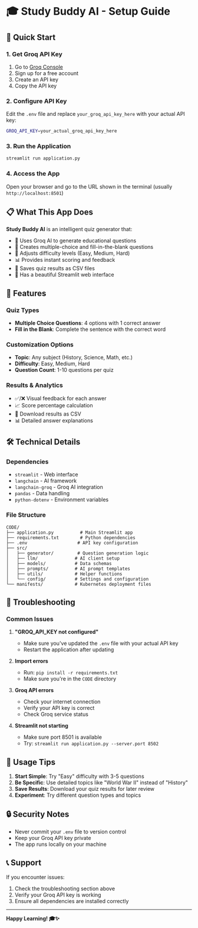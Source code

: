 # 🎓 Study Buddy AI - Setup Guide

## 🚀 Quick Start

### 1. Get Groq API Key
1. Go to [Groq Console](https://console.groq.com/)
2. Sign up for a free account
3. Create an API key
4. Copy the API key

### 2. Configure API Key
Edit the `.env` file and replace `your_groq_api_key_here` with your actual API key:

```bash
GROQ_API_KEY=your_actual_groq_api_key_here
```

### 3. Run the Application
```bash
streamlit run application.py
```

### 4. Access the App
Open your browser and go to the URL shown in the terminal (usually `http://localhost:8501`)

## 📋 What This App Does

**Study Buddy AI** is an intelligent quiz generator that:

- 🧠 Uses Groq AI to generate educational questions
- 📝 Creates multiple-choice and fill-in-the-blank questions
- 🎯 Adjusts difficulty levels (Easy, Medium, Hard)
- 📊 Provides instant scoring and feedback
- 💾 Saves quiz results as CSV files
- 🎨 Has a beautiful Streamlit web interface

## 🔧 Features

### Quiz Types
- **Multiple Choice Questions**: 4 options with 1 correct answer
- **Fill in the Blank**: Complete the sentence with the correct word

### Customization Options
- **Topic**: Any subject (History, Science, Math, etc.)
- **Difficulty**: Easy, Medium, Hard
- **Question Count**: 1-10 questions per quiz

### Results & Analytics
- ✅/❌ Visual feedback for each answer
- 📈 Score percentage calculation
- 📄 Download results as CSV
- 📊 Detailed answer explanations

## 🛠️ Technical Details

### Dependencies
- `streamlit` - Web interface
- `langchain` - AI framework
- `langchain-groq` - Groq AI integration
- `pandas` - Data handling
- `python-dotenv` - Environment variables

### File Structure
```
CODE/
├── application.py          # Main Streamlit app
├── requirements.txt        # Python dependencies
├── .env                   # API key configuration
├── src/
│   ├── generator/         # Question generation logic
│   ├── llm/              # AI client setup
│   ├── models/           # Data schemas
│   ├── prompts/          # AI prompt templates
│   ├── utils/            # Helper functions
│   └── config/           # Settings and configuration
└── manifests/            # Kubernetes deployment files
```

## 🚨 Troubleshooting

### Common Issues

1. **"GROQ_API_KEY not configured"**
   - Make sure you've updated the `.env` file with your actual API key
   - Restart the application after updating

2. **Import errors**
   - Run: `pip install -r requirements.txt`
   - Make sure you're in the `CODE` directory

3. **Groq API errors**
   - Check your internet connection
   - Verify your API key is correct
   - Check Groq service status

4. **Streamlit not starting**
   - Make sure port 8501 is available
   - Try: `streamlit run application.py --server.port 8502`

## 🎯 Usage Tips

1. **Start Simple**: Try "Easy" difficulty with 3-5 questions
2. **Be Specific**: Use detailed topics like "World War II" instead of "History"
3. **Save Results**: Download your quiz results for later review
4. **Experiment**: Try different question types and topics

## 🔒 Security Notes

- Never commit your `.env` file to version control
- Keep your Groq API key private
- The app runs locally on your machine

## 📞 Support

If you encounter issues:
1. Check the troubleshooting section above
2. Verify your Groq API key is working
3. Ensure all dependencies are installed correctly

---

**Happy Learning! 🎓✨** 